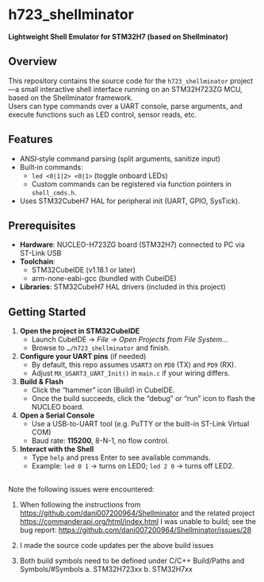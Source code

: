 # h723_shellminator

**Lightweight Shell Emulator for STM32H7 (based on Shellminator)**

## Overview
This repository contains the source code for the `h723_shellminator` project—a small interactive shell interface running on an STM32H723ZG MCU, based on the Shellminator framework.  
Users can type commands over a UART console, parse arguments, and execute functions such as LED control, sensor reads, etc.

## Features
- ANSI‐style command parsing (split arguments, sanitize input)  
- Built‐in commands: 
  - `led <0|1|2> <0|1>` (toggle onboard LEDs)  
  - Custom commands can be registered via function pointers in `shell_cmds.h`.
- Uses STM32CubeH7 HAL for peripheral init (UART, GPIO, SysTick).

## Prerequisites
- **Hardware**: NUCLEO-H723ZG board (STM32H7) connected to PC via ST-Link USB  
- **Toolchain**: 
  - STM32CubeIDE (v1.18.1 or later)  
  - arm-none-eabi-gcc (bundled with CubeIDE)  
- **Libraries**: STM32CubeH7 HAL drivers (included in this project)

## Getting Started

1. **Open the project in STM32CubeIDE**  
   - Launch CubeIDE → _File → Open Projects from File System…_  
   - Browse to `…/h723_shellminator` and finish.  
2. **Configure your UART pins** (if needed)  
   - By default, this repo assumes `USART3` on `PD8` (TX) and `PD9` (RX).  
   - Adjust `MX_USART3_UART_Init()` in `main.c` if your wiring differs.  
3. **Build & Flash**  
   - Click the “hammer” icon (Build) in CubeIDE.  
   - Once the build succeeds, click the “debug” or “run” icon to flash the NUCLEO board.
4. **Open a Serial Console**  
   - Use a USB-to-UART tool (e.g. PuTTY or the built-in ST-Link Virtual COM)  
   - Baud rate: **115200**, 8-N-1, no flow control.  
5. **Interact with the Shell**  
   - Type `help` and press Enter to see available commands.  
   - Example: `led 0 1` → turns on LED0; `led 2 0` → turns off LED2.

## 

Note the following issues were encountered:
1. When following the instructions from  https://github.com/dani007200964/Shellminator and the related project https://commanderapi.org/html/index.html I was unable to build; see the bug report:  https://github.com/dani007200964/Shellminator/issues/28

2. I made the source code updates per the above build issues

3. Both build symbols need to be defined under C/C++ Build/Paths and Symbols/#Symbols
a. STM32H723xx
b. STM32H7xx


